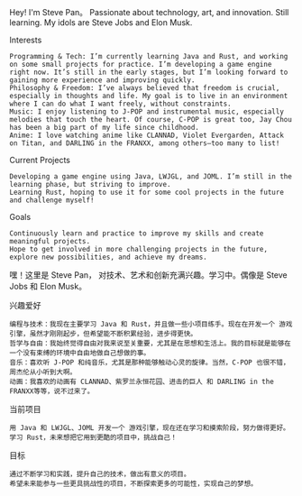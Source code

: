 Hey! I'm Steve Pan。 
Passionate about technology, art, and innovation. Still learning. My idols are Steve Jobs and Elon Musk.

Interests

    Programming & Tech: I’m currently learning Java and Rust, and working on some small projects for practice. I’m developing a game engine right now. It’s still in the early stages, but I’m looking forward to gaining more experience and improving quickly.
    Philosophy & Freedom: I’ve always believed that freedom is crucial, especially in thoughts and life. My goal is to live in an environment where I can do what I want freely, without constraints.
    Music: I enjoy listening to J-POP and instrumental music, especially melodies that touch the heart. Of course, C-POP is great too, Jay Chou has been a big part of my life since childhood.
    Anime: I love watching anime like CLANNAD, Violet Evergarden, Attack on Titan, and DARLING in the FRANXX, among others—too many to list!

Current Projects

    Developing a game engine using Java, LWJGL, and JOML. I’m still in the learning phase, but striving to improve.
    Learning Rust, hoping to use it for some cool projects in the future and challenge myself!

Goals

    Continuously learn and practice to improve my skills and create meaningful projects.
    Hope to get involved in more challenging projects in the future, explore new possibilities, and achieve my dreams.
    
嘿！这里是 Steve Pan，
对技术、艺术和创新充满兴趣。学习中。偶像是 Steve Jobs 和 Elon Musk。

兴趣爱好

    编程与技术：我现在主要学习 Java 和 Rust，并且做一些小项目练手。现在在开发一个 游戏引擎，虽然才刚刚起步，但希望能不断积累经验，进步得更快。
    哲学与自由：我始终觉得自由对我来说至关重要，尤其是在思想和生活上。我的目标就是能够在一个没有束缚的环境中自由地做自己想做的事。
    音乐：喜欢听 J-POP 和纯音乐，尤其是那种能够触动心灵的旋律。当然，C-POP 也很不错， 周杰伦从小听到大啊。
    动画：我喜欢的动画有 CLANNAD、紫罗兰永恒花园、进击的巨人 和 DARLING in the FRANXX等等，说不过来了。

当前项目

    用 Java 和 LWJGL、JOML 开发一个 游戏引擎，现在还在学习和摸索阶段，努力做得更好。
    学习 Rust，未来想把它用到更酷的项目中，挑战自己！

目标

    通过不断学习和实践，提升自己的技术，做出有意义的项目。
    希望未来能参与一些更具挑战性的项目，不断探索更多的可能性，实现自己的梦想。

